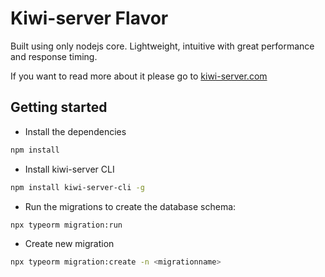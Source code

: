 # Kiwi-server Flavor
Built using only nodejs core. Lightweight, intuitive with great performance and response timing.

If you want to read more about it please go to [kiwi-server.com](kiwi-server.com)

## Getting started
* Install the dependencies 
```bash
npm install
```

* Install kiwi-server CLI
```bash 
npm install kiwi-server-cli -g
```


* Run the migrations to create the database schema:
```bash
npx typeorm migration:run
```

* Create new migration
```bash
npx typeorm migration:create -n <migrationname>
```

